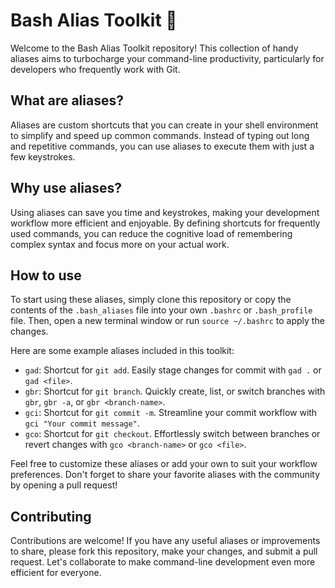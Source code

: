 # Bash Alias Toolkit 🚀

Welcome to the Bash Alias Toolkit repository! This collection of handy aliases aims to turbocharge your command-line productivity, particularly for developers who frequently work with Git.

## What are aliases?

Aliases are custom shortcuts that you can create in your shell environment to simplify and speed up common commands. Instead of typing out long and repetitive commands, you can use aliases to execute them with just a few keystrokes.

## Why use aliases?

Using aliases can save you time and keystrokes, making your development workflow more efficient and enjoyable. By defining shortcuts for frequently used commands, you can reduce the cognitive load of remembering complex syntax and focus more on your actual work.

## How to use

To start using these aliases, simply clone this repository or copy the contents of the `.bash_aliases` file into your own `.bashrc` or `.bash_profile` file. Then, open a new terminal window or run `source ~/.bashrc` to apply the changes.

Here are some example aliases included in this toolkit:

- `gad`: Shortcut for `git add`. Easily stage changes for commit with `gad .` or `gad <file>`.
- `gbr`: Shortcut for `git branch`. Quickly create, list, or switch branches with `gbr`, `gbr -a`, or `gbr <branch-name>`.
- `gci`: Shortcut for `git commit -m`. Streamline your commit workflow with `gci "Your commit message"`.
- `gco`: Shortcut for `git checkout`. Effortlessly switch between branches or revert changes with `gco <branch-name>` or `gco <file>`.

Feel free to customize these aliases or add your own to suit your workflow preferences. Don't forget to share your favorite aliases with the community by opening a pull request!

## Contributing

Contributions are welcome! If you have any useful aliases or improvements to share, please fork this repository, make your changes, and submit a pull request. Let's collaborate to make command-line development even more efficient for everyone.
